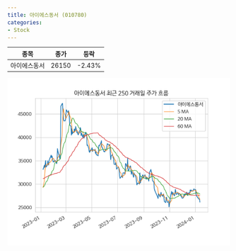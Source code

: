 ```yaml
---
title: 아이에스동서 (010780)
categories:
- Stock
---
```


|종목|종가|등락|
|----|----|----|
|아이에스동서|26150|-2.43%|

<!-- more -->

![010780](/assets/images/stock/010780.png)